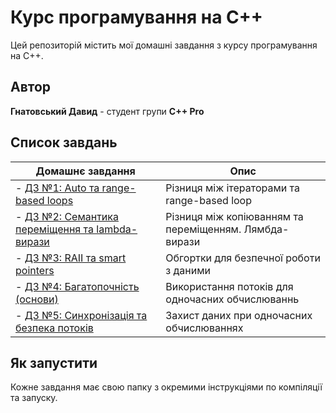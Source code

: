 # Курс програмування на C++

Цей репозиторій містить мої домашні завдання з курсу програмування на C++.

## Автор
**Гнатовський Давид** - студент групи **С++ Pro**

## Список завдань
| Домашнє завдання | Опис |
|------------------|------|
|- [ДЗ №1: Auto та range-based loops](./homework-01/) | Різниця між ітераторами та range-based loop |
|- [ДЗ №2: Семантика переміщення та lambda-вирази](./homework-02/) | Різниця між копіюванням та переміщенням. Лямбда-вирази |
|- [ДЗ №3: RAII та smart pointers](./homework-03/) | Обгортки для безпечної роботи з даними |
|- [ДЗ №4: Багатопочність (основи)](./homework-04/) | Використання потоків для одночасних обчислюваннь |
|- [ДЗ №5: Синхронізація та безпека потоків](./homework-05/) | Захист даних при одночасних обчислюваннях |

## Як запустити

Кожне завдання має свою папку з окремими інструкціями по компіляції та запуску.
